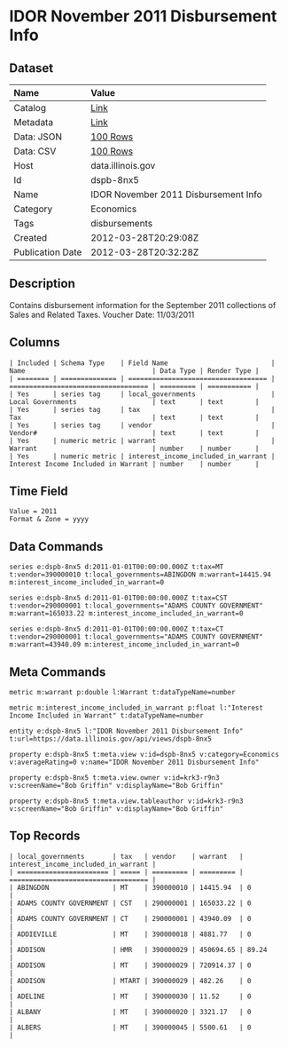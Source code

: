 # IDOR November 2011 Disbursement Info

## Dataset

| Name | Value |
| :--- | :---- |
| Catalog | [Link](https://catalog.data.gov/dataset/idor-november-2011-disbursement-info-3f422) |
| Metadata | [Link](https://data.illinois.gov/api/views/dspb-8nx5) |
| Data: JSON | [100 Rows](https://data.illinois.gov/api/views/dspb-8nx5/rows.json?max_rows=100) |
| Data: CSV | [100 Rows](https://data.illinois.gov/api/views/dspb-8nx5/rows.csv?max_rows=100) |
| Host | data.illinois.gov |
| Id | dspb-8nx5 |
| Name | IDOR November 2011 Disbursement Info |
| Category | Economics |
| Tags | disbursements |
| Created | 2012-03-28T20:29:08Z |
| Publication Date | 2012-03-28T20:32:28Z |

## Description

Contains disbursement information for the September 2011 collections of Sales and Related Taxes. Voucher Date: 11/03/2011

## Columns

```ls
| Included | Schema Type    | Field Name                          | Name                                | Data Type | Render Type |
| ======== | ============== | =================================== | =================================== | ========= | =========== |
| Yes      | series tag     | local_governments                   | Local Governments                   | text      | text        |
| Yes      | series tag     | tax                                 | Tax                                 | text      | text        |
| Yes      | series tag     | vendor                              | Vendor#                             | text      | text        |
| Yes      | numeric metric | warrant                             | Warrant                             | number    | number      |
| Yes      | numeric metric | interest_income_included_in_warrant | Interest Income Included in Warrant | number    | number      |
```

## Time Field

```ls
Value = 2011
Format & Zone = yyyy
```

## Data Commands

```ls
series e:dspb-8nx5 d:2011-01-01T00:00:00.000Z t:tax=MT t:vendor=390000010 t:local_governments=ABINGDON m:warrant=14415.94 m:interest_income_included_in_warrant=0

series e:dspb-8nx5 d:2011-01-01T00:00:00.000Z t:tax=CST t:vendor=290000001 t:local_governments="ADAMS COUNTY GOVERNMENT" m:warrant=165033.22 m:interest_income_included_in_warrant=0

series e:dspb-8nx5 d:2011-01-01T00:00:00.000Z t:tax=CT t:vendor=290000001 t:local_governments="ADAMS COUNTY GOVERNMENT" m:warrant=43940.09 m:interest_income_included_in_warrant=0
```

## Meta Commands

```ls
metric m:warrant p:double l:Warrant t:dataTypeName=number

metric m:interest_income_included_in_warrant p:float l:"Interest Income Included in Warrant" t:dataTypeName=number

entity e:dspb-8nx5 l:"IDOR November 2011 Disbursement Info" t:url=https://data.illinois.gov/api/views/dspb-8nx5

property e:dspb-8nx5 t:meta.view v:id=dspb-8nx5 v:category=Economics v:averageRating=0 v:name="IDOR November 2011 Disbursement Info"

property e:dspb-8nx5 t:meta.view.owner v:id=krk3-r9n3 v:screenName="Bob Griffin" v:displayName="Bob Griffin"

property e:dspb-8nx5 t:meta.view.tableauthor v:id=krk3-r9n3 v:screenName="Bob Griffin" v:displayName="Bob Griffin"
```

## Top Records

```ls
| local_governments       | tax   | vendor    | warrant   | interest_income_included_in_warrant | 
| ======================= | ===== | ========= | ========= | =================================== | 
| ABINGDON                | MT    | 390000010 | 14415.94  | 0                                   | 
| ADAMS COUNTY GOVERNMENT | CST   | 290000001 | 165033.22 | 0                                   | 
| ADAMS COUNTY GOVERNMENT | CT    | 290000001 | 43940.09  | 0                                   | 
| ADDIEVILLE              | MT    | 390000018 | 4881.77   | 0                                   | 
| ADDISON                 | HMR   | 390000029 | 450694.65 | 89.24                               | 
| ADDISON                 | MT    | 390000029 | 720914.37 | 0                                   | 
| ADDISON                 | MTART | 390000029 | 482.26    | 0                                   | 
| ADELINE                 | MT    | 390000030 | 11.52     | 0                                   | 
| ALBANY                  | MT    | 390000020 | 3321.17   | 0                                   | 
| ALBERS                  | MT    | 390000045 | 5500.61   | 0                                   | 
```
